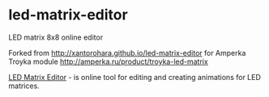 # led-matrix-editor
LED matrix 8x8 online editor

Forked from http://xantorohara.github.io/led-matrix-editor for Amperka Troyka module http://amperka.ru/product/troyka-led-matrix

[LED Matrix Editor](http://amperka.github.io/led-matrix-editor) - 
is online tool for editing and creating animations for LED matrices.

